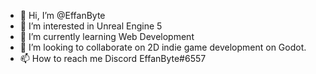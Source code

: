 - 👋 Hi, I’m @EffanByte
- 👀 I’m interested in Unreal Engine 5
- 🌱 I’m currently learning Web Development
- 💞️ I’m looking to collaborate on 2D indie game development on Godot.
- 📫 How to reach me Discord EffanByte#6557

<!---
EffanByte/EffanByte is a ✨ special ✨ repository because its `README.md` (this file) appears on your GitHub profile.
You can click the Preview link to take a look at your changes.
--->
